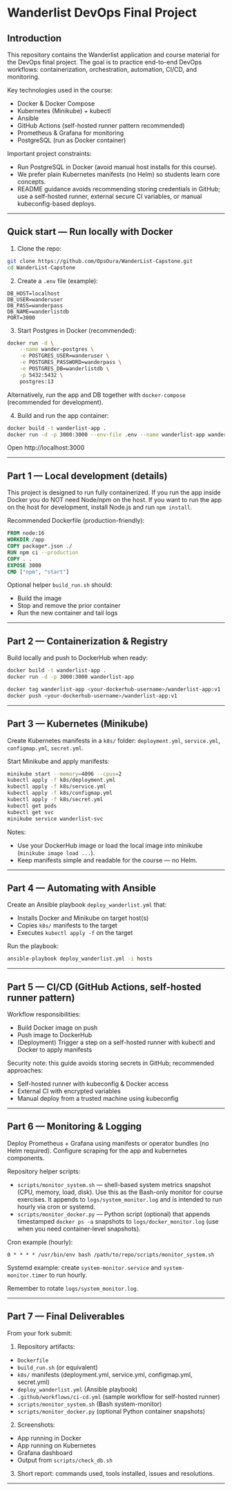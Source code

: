 # Wanderlist DevOps Final Project

## Introduction
This repository contains the Wanderlist application and course material for the DevOps final project. The goal is to practice end-to-end DevOps workflows: containerization, orchestration, automation, CI/CD, and monitoring.

Key technologies used in the course:
- Docker & Docker Compose
- Kubernetes (Minikube) + kubectl
- Ansible
- GitHub Actions (self-hosted runner pattern recommended)
- Prometheus & Grafana for monitoring
- PostgreSQL (run as Docker container)

Important project constraints:
- Run PostgreSQL in Docker (avoid manual host installs for this course).
- We prefer plain Kubernetes manifests (no Helm) so students learn core concepts.
- README guidance avoids recommending storing credentials in GitHub; use a self-hosted runner, external secure CI variables, or manual kubeconfig-based deploys.

---

## Quick start — Run locally with Docker

1) Clone the repo:

```bash
git clone https://github.com/OpsOura/WanderList-Capstone.git
cd WanderList-Capstone
```

2) Create a `.env` file (example):

```
DB_HOST=localhost
DB_USER=wanderuser
DB_PASS=wanderpass
DB_NAME=wanderlistdb
PORT=3000
```

3) Start Postgres in Docker (recommended):

```bash
docker run -d \
	--name wander-postgres \
	-e POSTGRES_USER=wanderuser \
	-e POSTGRES_PASSWORD=wanderpass \
	-e POSTGRES_DB=wanderlistdb \
	-p 5432:5432 \
	postgres:13
```

Alternatively, run the app and DB together with `docker-compose` (recommended for development).

4) Build and run the app container:

```bash
docker build -t wanderlist-app .
docker run -d -p 3000:3000 --env-file .env --name wanderlist-app wanderlist-app
```

Open http://localhost:3000

---

## Part 1 — Local development (details)

This project is designed to run fully containerized. If you run the app inside Docker you do NOT need Node/npm on the host. If you want to run the app on the host for development, install Node.js and run `npm install`.

Recommended Dockerfile (production-friendly):

```dockerfile
FROM node:16
WORKDIR /app
COPY package*.json ./
RUN npm ci --production
COPY . .
EXPOSE 3000
CMD ["npm", "start"]
```

Optional helper `build_run.sh` should:
- Build the image
- Stop and remove the prior container
- Run the new container and tail logs

---

## Part 2 — Containerization & Registry

Build locally and push to DockerHub when ready:

```bash
docker build -t wanderlist-app .
docker run -d -p 3000:3000 wanderlist-app

docker tag wanderlist-app <your-dockerhub-username>/wanderlist-app:v1
docker push <your-dockerhub-username>/wanderlist-app:v1
```

---

## Part 3 — Kubernetes (Minikube)

Create Kubernetes manifests in a `k8s/` folder: `deployment.yml`, `service.yml`, `configmap.yml`, `secret.yml`.

Start Minikube and apply manifests:

```bash
minikube start --memory=4096 --cpus=2
kubectl apply -f k8s/deployment.yml
kubectl apply -f k8s/service.yml
kubectl apply -f k8s/configmap.yml
kubectl apply -f k8s/secret.yml
kubectl get pods
kubectl get svc
minikube service wanderlist-svc
```

Notes:
- Use your DockerHub image or load the local image into minikube (`minikube image load ...`).
- Keep manifests simple and readable for the course — no Helm.

---

## Part 4 — Automating with Ansible

Create an Ansible playbook `deploy_wanderlist.yml` that:
- Installs Docker and Minikube on target host(s)
- Copies `k8s/` manifests to the target
- Executes `kubectl apply -f` on the target

Run the playbook:

```bash
ansible-playbook deploy_wanderlist.yml -i hosts
```

---

## Part 5 — CI/CD (GitHub Actions, self-hosted runner pattern)

Workflow responsibilities:
- Build Docker image on push
- Push image to DockerHub
- (Deployment) Trigger a step on a self-hosted runner with kubectl and Docker to apply manifests

Security note: this guide avoids storing secrets in GitHub; recommended approaches:
- Self-hosted runner with kubeconfig & Docker access
- External CI with encrypted variables
- Manual deploy from a trusted machine using kubeconfig

---

## Part 6 — Monitoring & Logging

Deploy Prometheus + Grafana using manifests or operator bundles (no Helm required). Configure scraping for the app and kubernetes components.

Repository helper scripts:
- `scripts/monitor_system.sh` — shell-based system metrics snapshot (CPU, memory, load, disk). Use this as the Bash-only monitor for course exercises. It appends to `logs/system_monitor.log` and is intended to run hourly via cron or systemd.
- `scripts/monitor_docker.py` — Python script (optional) that appends timestamped `docker ps -a` snapshots to `logs/docker_monitor.log` (use when you need container-level snapshots).

Cron example (hourly):

```cron
0 * * * * /usr/bin/env bash /path/to/repo/scripts/monitor_system.sh
```

Systemd example: create `system-monitor.service` and `system-monitor.timer` to run hourly.

Remember to rotate `logs/system_monitor.log`.

---

## Part 7 — Final Deliverables

From your fork submit:

1) Repository artifacts:
- `Dockerfile`
- `build_run.sh` (or equivalent)
- `k8s/` manifests (deployment.yml, service.yml, configmap.yml, secret.yml)
- `deploy_wanderlist.yml` (Ansible playbook)
- `.github/workflows/ci-cd.yml` (sample workflow for self-hosted runner)
- `scripts/monitor_system.sh` (Bash system-monitor)
- `scripts/monitor_docker.py` (optional Python container snapshots)

2) Screenshots:
- App running in Docker
- App running on Kubernetes
- Grafana dashboard
- Output from `scripts/check_db.sh`

3) Short report: commands used, tools installed, issues and resolutions.

---

